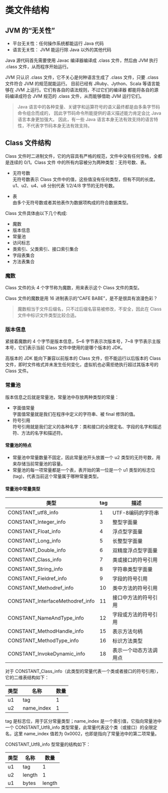 
# 类文件结构

## JVM 的“无关性”
- 平台无关性：任何操作系统都能运行 Java 代码
- 语言无关性： JVM 能运行除 Java 以外的其他代码

Java 源代码首先需要使用 Javac 编译器编译成 .class 文件，然后由 JVM 执行 .class 文件，从而程序开始运行。

JVM 只认识 .class 文件，它不关心是何种语言生成了 .class 文件，只要 .class 文件符合 JVM 的规范就能运行。
目前已经有 JRuby、Jython、Scala 等语言能够在 JVM 上运行。它们有各自的语法规则，不过它们的编译器
都能将各自的源码编译成符合 JVM 规范的 .class 文件，从而能够借助 JVM 运行它们。

> Java 语言中的各种变量、关键字和运算符号的语义最终都是由多条字节码命令组合而成的，
因此字节码命令所能提供的语义描述能力肯定会比 Java 语言本身更加强大。
因此，有一些 Java 语言本身无法有效支持的语言特性，不代表字节码本身无法有效支持。

## Class 文件结构
Class 文件时二进制文件，它的内容具有严格的规范，文件中没有任何空格，全都是连续的 0/1。Class 文件
中的所有内容被分为两种类型：无符号数、表。

- 无符号数<br>
无符号数表示 Class 文件中的值，这些值没有任何类型，但有不同的长度。u1、u2、u4、u8 分别代表 1/2/4/8 字节的无符号数。

- 表<br>
由多个无符号数或者其他表作为数据项构成的符合数据类型。

Class 文件具体由以下几个构成:

- 魔数
- 版本信息
- 常量池
- 访问标志
- 类索引、父类索引、接口索引集合
- 字段表集合
- 方法表集合

### 魔数
Class 文件的头 4 个字节称为魔数，用来表示这个 Class 文件的类型。

Class 文件的魔数是用 16 进制表示的“CAFE BABE”，是不是很具有浪漫色彩？

> 魔数相当于文件后缀名，只不过后缀名容易被修改，不安全，因此在 Class 文件中标识文件类型比较合适。

### 版本信息
紧接着魔数的 4 个字节是版本信息，5~6 字节表示次版本号，7~8 字节表示主版本号，它们表示当前 Class 文件中使用的是哪个版本的 JDK。

高版本的 JDK 能向下兼容以前版本的 Class 文件，但不能运行以后版本的 Class 文件，即时文件格式并未发生任何变化，虚拟机也必需拒绝执行超过其版本号的 Class 文件。

### 常量池
版本信息之后就是常量池，常量池中存放两种类型的常量：<br>
- 字面值常量<br>
字面值常量就是我们在程序中定义的字符串、被 final 修饰的值。
- 符号引用<br>
符号引用就是我们定义的各种名字：类和接口的全限定名、字段的名字和描述符、方法的名字和描述符。

#### 常量池的特点
- 常量池中常量数量不固定，因此常量池开头放置一个 u2 类型的无符号数，用来存储当前常量池的容量。
- 常量池的每一项常量都是一个表，表开始的第一位是一个 u1 类型的标志位(tag)，代表当前这个常量属于哪种常量类型。

#### 常量池中常量类型
| 类型    | tag   | 描述　|
|---|---|---|
| CONSTANT_utf8_info | 1 | UTF-8编码的字符串 |
CONSTANT_Integer_info | 3   | 整型字面量
CONSTANT_Float_info | 4 | 浮点型字面量
CONSTANT_Long_info  |5 | 长整型字面量
CONSTANT_Double_info | 6 |  双精度浮点型字面量
CONSTANT_Class_info | 7 |   类或接口的符号引用
CONSTANT_String_info    | 8 |   字符串类型字面量
CONSTANT_Fieldref_info  | 9 |   字段的符号引用
CONSTANT_Methodref_info | 10 |  类中方法的符号引用
CONSTANT_InterfaceMethodref_info    | 11 |  接口中方法的符号引用
CONSTANT_NameAndType_info | 12 |    字段或方法的符号引用
CONSTANT_MethodHandle_info  | 15 |  表示方法句柄
CONSTANT_MethodType_info    | 16 |  标识方法类型
CONSTANT_InvokeDynamic_info | 18 |  表示一个动态方法调用点

对于 CONSTANT_Class_info（此类型的常量代表一个类或者接口的符号引用），它的二维表结构如下：

| 类型 | 名称 | 数量 |
|---|---|---|
| u1 | tag | 1 |
| u2 | name_index | 1 |

tag 是标志位，用于区分常量类型；name_index 是一个索引值，它指向常量池中一个 CONSTANT_Utf8_info 类型常量，此常量代表这个类（或接口）的全限定名，这里 name_index 值若为 0x0002，也即是指向了常量池中的第二项常量。

CONSTANT_Utf8_info 型常量的结构如下：

| 类型 | 名称 | 数量 |
|---|---|---|
| u1 | tag | 1 |
| u2 | length | 1 |
| u1 | bytes | length |
